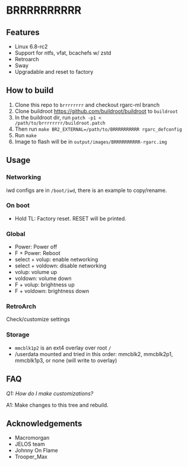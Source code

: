 # BRRRRRRRRRR

## Features

- Linux 6.8-rc2
- Support for ntfs, vfat, bcachefs w/ zstd
- Retroarch
- Sway
- Upgradable and reset to factory

## How to build

1. Clone this repo to `brrrrrrrr` and checkout rgarc-ml branch
2. Clone buildroot https://github.com/buildroot/buildroot to `buildroot`
3. In the buildroot dir, run `patch -p1 < /path/to/brrrrrrrr/buildroot.patch`
4. Then run `make BR2_EXTERNAL=/path/to/BRRRRRRRRRR rgarc_defconfig`
3. Run `make`
4. Image to flash will be in `output/images/BRRRRRRRRRR-rgarc.img`

## Usage

### Networking

iwd configs are in `/boot/iwd`, there is an example to copy/rename.

### On boot

- Hold TL:            Factory reset. RESET will be printed.

### Global

- Power:              Power off
- F + Power:          Reboot
- select + volup:     enable networking
- select + voldown:   disable networking
- volup:              volume up
- voldown:            volume down
- F + volup:          brightness up
- F + voldown:        brightness down

### RetroArch

Check/customize settings

### Storage

- `mmcblk1p2` is an ext4 overlay over root `/`
- /userdata mounted and tried in this order: mmcblk2, mmcblk2p1, mmcblk1p3, or none (will
  write to overlay)

## FAQ

*Q1: How do I make customizations?*

A1: Make changes to this tree and rebuild.

## Acknowledgements

- Macromorgan
- JELOS team
- Johnny On Flame
- Trooper\_Max
